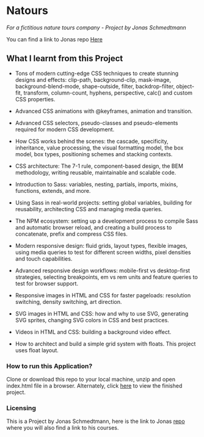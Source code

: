 # Natours

_For a fictitious nature tours company - Project by Jonas Schmedtmann_

You can find a link to Jonas repo [Here](https://github.com/jonasschmedtmann/advanced-css-course)

## What I learnt from this Project

* Tons of modern cutting-edge CSS techniques to create stunning designs and effects: clip-path, background-clip, mask-image, background-blend-mode, shape-outside, filter, backdrop-filter, object-fit, transform, column-count, hyphens, perspective, calc() and custom CSS properties.

* Advanced CSS animations with @keyframes, animation and transition.

* Advanced CSS selectors, pseudo-classes and pseudo-elements required for modern CSS development.

* How CSS works behind the scenes: the cascade, specificity, inheritance, value processing, the visual formatting model, the box model, box types, positioning schemes and stacking contexts.

* CSS architecture: The 7-1 rule, component-based design, the BEM methodology, writing reusable, maintainable and scalable code.

* Introduction to Sass: variables, nesting, partials, imports, mixins, functions, extends, and more.

* Using Sass in real-world projects: setting global variables, building for reusability, architecting CSS and managing media queries.

* The NPM ecosystem: setting up a development process to compile Sass and automatic browser reload, and creating a build process to concatenate, prefix and compress CSS files.

* Modern responsive design: fluid grids, layout types, flexible images, using media queries to test for different screen widths, pixel densities and touch capabilities.

* Advanced responsive design workflows: mobile-first vs desktop-first strategies, selecting breakpoints, em vs rem units and feature queries to test for browser support.

* Responsive images in HTML and CSS for faster pageloads: resolution switching, density switching, art direction.

* SVG images in HTML and CSS: how and why to use SVG, generating SVG sprites, changing SVG colors in CSS and best practices.

* Videos in HTML and CSS: building a background video effect.

* How to architect and build a simple grid system with floats.  This project uses float layout.

### How to run this Application?

Clone or download this repo to your local machine, unzip and open index.html file in a browser.
Alternately, click [here]( https://foxystoat.github.io/natours/) to view the finished project.

### Licensing

This is a Project by Jonas Schmedtmann, here is the link to Jonas [repo](https://github.com/jonasschmedtmann/advanced-css-course) where you will also find a link to his courses.